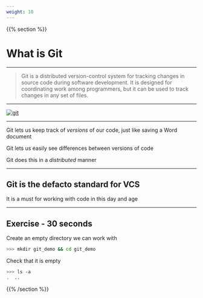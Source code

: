 ```yaml
---
weight: 10
---
```


{{% section %}}

# What is Git

---

> Git is a distributed version-control system for tracking changes in source code during software development. It is designed for coordinating work among programmers, but it can be used to track changes in any set of files.

---

[![git](https://imgs.xkcd.com/comics/git.png)](https://xkcd.com/1597)

---

Git lets us keep track of *versions* of our code, just like saving a Word document

Git lets us easily see differences between versions of code

Git does this in a *distributed* manner

---

## Git is the defacto standard for VCS

It is a must for working with code in this day and age

---

## Exercise - 30 seconds

Create an empty directory we can work with

```bash
>>> mkdir git_demo && cd git_demo
```

Check that it is empty

```bash
>>> ls -a
.  ..
```

{{% /section %}}